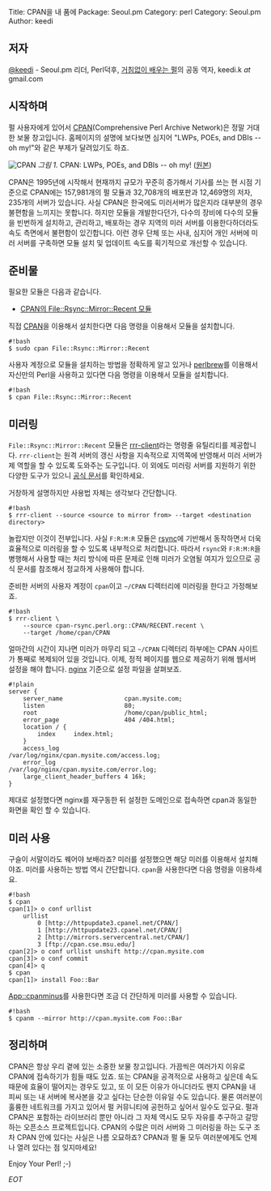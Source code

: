 Title:    CPAN을 내 품에
Package:  Seoul.pm
Category: perl
Category: Seoul.pm
Author:   keedi

저자
-----

[@keedi][twitter-keedi] - Seoul.pm 리더, Perl덕후,
[거침없이 배우는 펄][yes24-4433208]의 공동 역자, keedi.k _at_ gmail.com


시작하며
---------

펄 사용자에게 있어서 [CPAN][cpan](Comprehensive Perl Archive Network)은 정말 거대한 보물 창고입니다.
홈페이지의 설명에 보다보면 심지어 "LWPs, POEs, and DBIs -- oh my!"와 같은 부제가 달려있기도 하죠.

![CPAN][img-1-resize]
*그림 1.* CPAN: LWPs, POEs, and DBIs -- oh my! ([원본][img-1])

CPAN은 1995년에 시작해서 현재까지 규모가 꾸준히 증가해서 기사를 쓰는 현 시점 기준으로
CPAN에는 157,981개의 펄 모듈과 32,708개의 배포판과 12,469명의 저자, 235개의 서버가 있습니다.
사실 CPAN은 한국에도 미러서버가 많은지라 대부분의 경우 불편함을 느끼지는 못합니다.
하지만 모듈을 개발한다던가, 다수의 장비에 다수의 모듈을 빈번하게 설치하고, 관리하고,
배포하는 경우 지역의 미러 서버를 이용한다하더라도 속도 측면에서 불편함이 있긴합니다.
이런 경우 단체 또는 사내, 심지어 개인 서버에 미러 서버를 구축하면 모듈 설치 및
업데이트 속도를 획기적으로 개선할 수 있습니다.


준비물
-------

필요한 모듈은 다음과 같습니다.

- [CPAN의 File::Rsync::Mirror::Recent 모듈][cpan-file-rsync-mirror-recent]

직접 [CPAN][cpan]을 이용해서 설치한다면 다음 명령을 이용해서 모듈을 설치합니다.

    #!bash
    $ sudo cpan File::Rsync::Mirror::Recent

사용자 계정으로 모듈을 설치하는 방법을 정확하게 알고 있거나
[perlbrew][home-perlbrew]를 이용해서 자신만의 Perl을 사용하고 있다면
다음 명령을 이용해서 모듈을 설치합니다.

    #!bash
    $ cpan File::Rsync::Mirror::Recent


미러링
-------

`File::Rsync::Mirror::Recent` 모듈은 [rrr-client][cpan-file-rsync-mirror-recent-bin-rrr-client]라는
명령줄 유틸리티를 제공합니다.  `rrr-client`는 원격 서버의 갱신 사항을 지속적으로
지역쪽에 반영해서 미러 서버가 제 역할을 할 수 있도록 도와주는 도구입니다.
이 외에도 미러링 서버를 지원하기 위한 다양한 도구가 있으니 [공식 문서][cpan-file-rsync-mirror-recent]를 확인하세요.

거창하게 설명하지만 사용법 자체는 생각보다 간단합니다.

    #!bash
    $ rrr-client --source <source to mirror from> --target <destination directory>

놀랍지만 이것이 전부입니다. 사실 `F:R:M:R` 모듈은 [rsync][home-rsync]에 기반해서 동작하면서
더욱 효율적으로 미러링을 할 수 있도록 내부적으로 처리합니다.
따라서 `rsync`와 `F:R:M:R`을 병행해서 사용할 때는 처리 방식에 따른 문제로 인해
미러가 오염될 여지가 있으므로 공식 문서를 참조해서 정교하게 사용해야 합니다.

준비한 서버의 사용자 계정이 `cpan`이고 `~/CPAN` 디렉터리에 미러링을 한다고 가정해보죠.

    #!bash
    $ rrr-client \
        --source cpan-rsync.perl.org::CPAN/RECENT.recent \
        --target /home/cpan/CPAN

얼마간의 시간이 지나면 미러가 마무리 되고 `~/CPAN` 디렉터리 하부에는 CPAN 사이트가
통째로 복제되어 있을 것입니다. 이제, 정적 페이지를 웹으로 제공하기 위해 웹서버 설정을
해야 합니다. [nginx][home-nginx] 기준으로 설정 파일을 살펴보죠.

    #!plain
    server {
        server_name                 cpan.mysite.com;
        listen                      80;
        root                        /home/cpan/public_html;
        error_page                  404 /404.html;
        location / {
            index     index.html;
        }
        access_log                  /var/log/nginx/cpan.mysite.com/access.log;
        error_log                   /var/log/nginx/cpan.mysite.com/error.log;
        large_client_header_buffers 4 16k;
    }

제대로 설정했다면 nginx를 재구동한 뒤 설정한 도메인으로 접속하면 cpan과 동일한 화면을
확인 할 수 있습니다.


미러 사용
----------

구슬이 서말이라도 꿰어야 보배라죠? 미러를 설정했으면 해당 미러를 이용해서 설치해야죠.
미러를 사용하는 방법 역시 간단합니다. `cpan`을 사용한다면 다음 명령을 이용하세요.

    #!bash
    $ cpan
    cpan[1]> o conf urllist
        urllist           
            0 [http://httpupdate3.cpanel.net/CPAN/]
            1 [http://httpupdate23.cpanel.net/CPAN/]
            2 [http://mirrors.servercentral.net/CPAN/]
            3 [ftp://cpan.cse.msu.edu/]
    cpan[2]> o conf urllist unshift http://cpan.mysite.com
    cpan[3]> o conf commit
    cpan[4]> q
    $ cpan
    cpan[1]> install Foo::Bar

[App::cpanminus][cpan-app-cpanminus]를 사용한다면 조금 더 간단하게 미러를 사용할 수 있습니다.

    #!bash
    $ cpanm --mirror http://cpan.mysite.com Foo::Bar


정리하며
---------

CPAN은 항상 우리 곁에 있는 소중한 보물 창고입니다.
가끔씩은 여러가지 이유로 CPAN에 접속하기가 힘들 때도 있죠.
또는 CPAN을 공격적으로 사용하고 싶은데 속도 때문에 효율이 떨어지는 경우도 있고,
또 이 모든 이유가 아니더라도 왠지 CPAN을 내 피씨 또는 내 서버에 복사본을 갖고
싶다는 단순한 이유일 수도 있습니다.
물론 여러분이 훌륭한 네트워크를 가지고 있어서 펄 커뮤니티에 공헌하고 싶어서 일수도 있구요.
펄과 CPAN은 포함하는 라이브러리 뿐만 아니라 그 자체 역시도 모두 자유를 추구하고
갈망하는 오픈소스 프로젝트입니다.
CPAN의 수많은 미러 서버와 그 미러링을 하는 도구 조차 CPAN 안에 있다는 사실은 나름 오묘하죠?
CPAN과 펄 둘 모두 여러분에게도 언제나 열려 있다는 점 잊지마세요!

Enjoy Your Perl! ;-)

_EOT_


[img-1]:          2015-12-01-1.png

[img-1-resize]:   2015-12-01-1_r.png

[cpan-app-cpanminus]:                           https://metacpan.org/pod/App::cpanminus
[cpan-file-rsync-mirror-recent-bin-rrr-client]: https://metacpan.org/pod/distribution/File-Rsync-Mirror-Recent/bin/rrr-client
[cpan-file-rsync-mirror-recent]:                https://metacpan.org/pod/File::Rsync::Mirror::Recent
[cpan]:                                         http://www.cpan.org/
[home-nginx]:                                   http://nginx.org/
[home-perlbrew]:                                http://perlbrew.pl/
[home-rsync]:                                   https://rsync.samba.org/
[twitter-keedi]:                                http://twitter.com/#!/keedi
[yes24-4433208]:                                http://www.yes24.com/24/goods/4433208
